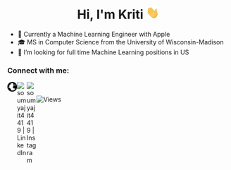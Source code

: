 <h1 align="center"> Hi, I'm Kriti <img src="https://raw.githubusercontent.com/ABSphreak/ABSphreak/master/gifs/Hi.gif" width="30px"></h1>

-  Currently a Machine Learning Engineer with Apple
- 🎓 MS in Computer Science from the University of Wisconsin-Madison
- 💼 I’m looking for full time Machine Learning positions in US

### Connect with me:
[<img align="left" alt="webpage" width="22px" src="https://raw.githubusercontent.com/iconic/open-iconic/master/svg/globe.svg" />][website]
[<img align="left" alt="soumyajit4419  | LinkedIn" width="22px" src="https://cdn.jsdelivr.net/npm/simple-icons@v3/icons/linkedin.svg" />][linkedin]
[<img align="left" alt="soumyajit4419  | Instagram" width="22px" src="https://cdn.jsdelivr.net/npm/simple-icons@v3/icons/instagram.svg" />][instagram]
<br />

[website]: https://kg16.github.io/
[linkedin]: https://www.linkedin.com/in/kritigoyal16/
[instagram]: https://www.instagram.com/_kritigoyal/


<div class="views">
    <span class="views">
        <img src="https://visitor-badge.glitch.me/badge?page_id=kg16.kg16" alt="Views"/>
    </span>
</div>
